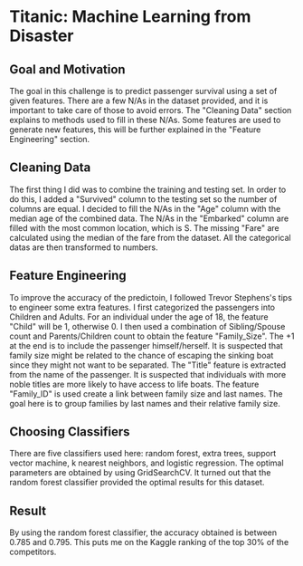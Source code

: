 # Titanic: Machine Learning from Disaster

## Goal and Motivation 
The goal in this challenge is to predict passenger survival using a set of given features.  There are a few N/As in the dataset provided, and it is important to take care of those to avoid errors.  The "Cleaning Data" section explains to methods used to fill in these N/As.  Some features are used to generate new features, this will be further explained in the "Feature Engineering" section.  

## Cleaning Data
The first thing I did was to combine the training and testing set.  In order to do this, I added a "Survived" column to the testing set so the number of columns are equal.  I decided to fill the N/As in the "Age" column with the median age of the combined data.  The N/As in the "Embarked" column are filled with the most common location, which is S.  The missing "Fare" are calculated using the median of the fare from the dataset.  All the categorical datas are then transformed to numbers.

## Feature Engineering
To improve the accuracy of the predictoin, I followed Trevor Stephens's tips to engineer some extra features.  I first categorized the passengers into Children and Adults.  For an individual under the age of 18, the feature "Child" will be 1, otherwise 0.  I then used a combination of Sibling/Spouse count and Parents/Children count to obtain the feature "Family_Size".  The +1 at the end is to include the passenger himself/herself.  It is suspected that family size might be related to the chance of escaping the sinking boat since they might not want to be separated.
The "Title" feature is extracted from the name of the passenger.  It is suspected that individuals with more noble titles are more likely to have access to life boats.  The feature "Family_ID" is used create a link between family size and last names.  The goal here is to group families by last names and their relative family size.

## Choosing Classifiers
There are five classifiers used here: random forest, extra trees, support vector machine, k nearest neighbors, and logistic regression.  The optimal parameters are obtained by using GridSearchCV.  It turned out that the random forest classifier provided the optimal results for this dataset.

## Result
By using the random forest classifier, the accuracy obtained is between 0.785 and 0.795.  This puts me on the Kaggle ranking of the top 30% of the competitors.
